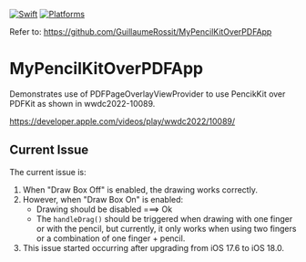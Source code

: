 [![Swift](https://img.shields.io/badge/Swift-5.7_5.8-orange?style=flat-square)](https://img.shields.io/badge/Swift-5.7_5.8-Orange?style=flat-square)
[![Platforms](https://img.shields.io/badge/Platforms-iOS_16-yellowgreen?style=flat-square)](https://img.shields.io/badge/Platforms-iOS_16-yellowgreen?style=flat-square)

Refer to: https://github.com/GuillaumeRossit/MyPencilKitOverPDFApp

# MyPencilKitOverPDFApp
Demonstrates use of PDFPageOverlayViewProvider to use PencikKit over PDFKit as shown in wwdc2022-10089.

<https://developer.apple.com/videos/play/wwdc2022/10089/>

## Current Issue

The current issue is:
1. When "Draw Box Off" is enabled, the drawing works correctly.  
2. However, when "Draw Box On" is enabled:
    - Drawing should be disabled  ===> Ok
    - The `handleDrag()` should be triggered when drawing with one finger or with the pencil, but currently, it only works when using two fingers or a combination of one finger + pencil.
3. This issue started occurring after upgrading from iOS 17.6 to iOS 18.0.